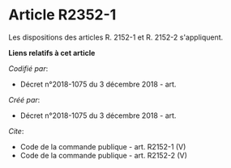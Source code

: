 # Article R2352-1

Les dispositions des articles R. 2152-1 et R. 2152-2 s'appliquent.

**Liens relatifs à cet article**

_Codifié par_:

  - Décret n°2018-1075 du 3 décembre 2018 - art.

_Créé par_:

  - Décret n°2018-1075 du 3 décembre 2018 - art.

_Cite_:

  - Code de la commande publique - art. R2152-1 (V)
  - Code de la commande publique - art. R2152-2 (V)
